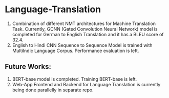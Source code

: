 # Language-Translation
1. Combination of different NMT architectures for Machine Translation Task. Currently, GCNN (Gated Convolution Neural Network) model is completed for German to English Translation and it has a BLEU score of 32.4.  
2. English to Hindi CNN Sequence to Sequence Model is trained with MultiIndic Language Corpus. Performance evaluation is left.  


## Future Works:
1. BERT-base model is completed. Training BERT-base is left.
2. Web-App Frontend and Backend for Language Translation is currently being done parallelly in separate repo. 
